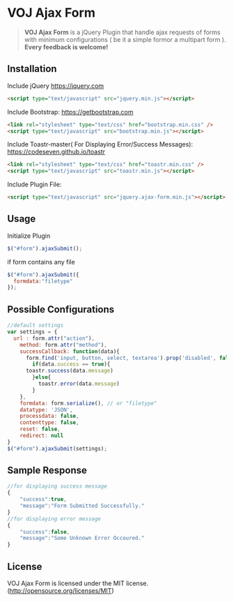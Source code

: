 # VOJ Ajax Form
> **VOJ Ajax Form** is a jQuery Plugin that handle ajax requests of forms with minimum configurations ( be it a simple formor a multipart form ).
**Every feedback is welcome!**

## Installation
Include jQuery
https://jquery.com
```html
<script type="text/javascript" src="jquery.min.js"></script>
```
Include Bootstrap:
https://getbootstrap.com
```html
<link rel="stylesheet" type="text/css" href="bootstrap.min.css" />
<script type="text/javascript" src="bootstrap.min.js"></script>
```
Include Toastr-master( For Displaying Error/Success Messages):
https://codeseven.github.io/toastr
```html
<link rel="stylesheet" type="text/css" href="toastr.min.css" />
<script type="text/javascript" src="toastr.min.js"></script>
```

Include Plugin File:
```html
<script type="text/javascript" src="jquery.ajax-form.min.js"></script>
```

## Usage
Initialize Plugin
```javascript
$("#form").ajaxSubmit();
```
if form contains any file
```javascript
$("#form").ajaxSubmit({
  formdata:"filetype"
});
```

## Possible Configurations
```javascript
//default settings
var settings = {
  url : form.attr("action"),
	method: form.attr("method"),
	successCallback: function(data){
	  form.find('input, button, select, textarea').prop('disabled', false);
		if(data.success == true){
      toastr.success(data.message)
		}else{
		  toastr.error(data.message)
		}				
	},
	formdata: form.serialize(), // or "filetype"
	datatype: 'JSON',
	processdata: false,
	contenttype: false,
	reset: false,
	redirect: null
}
$("#form").ajaxSubmit(settings);
```
## Sample Response
```javascript
//for displaying success message
{
	"success":true,
	"message":"Form Submitted Successfully."
}
//for displaying error message
{
	"success":false,
	"message":"Some Unknown Error Occoured."
}
```


## License

VOJ Ajax Form is licensed under the MIT license. (http://opensource.org/licenses/MIT)
